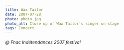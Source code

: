 ```yaml
---
title: Wax Tailor
date: 2007-07-28
photo: photo.jpg
photo_alt: Close up of Wax Tailor's singer on stage
tags: Concert
---
```


*@ Fnac Indétendances 2007 festival*
